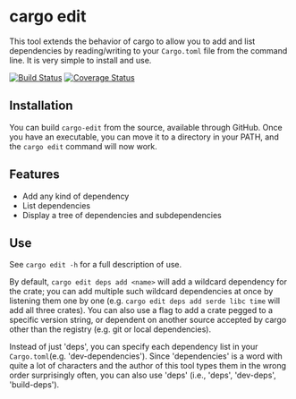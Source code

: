# cargo edit

This tool extends the behavior of cargo to allow you to add and list dependencies by reading/writing to your `Cargo.toml` file from the command line. It is very simple to install and use.

[![Build Status](https://travis-ci.org/killercup/cargo-edit.svg?branch=master)](https://travis-ci.org/killercup/cargo-edit)
[![Coverage Status](https://coveralls.io/repos/killercup/cargo-edit/badge.svg?branch=master&service=github)](https://coveralls.io/github/killercup/cargo-edit?branch=master)


## Installation

You can build `cargo-edit` from the source, available through GitHub. Once you have an executable, you can move it to a directory in your PATH, and the `cargo edit` command will now work.

## Features

- Add any kind of dependency
- List dependencies
- Display a tree of dependencies and subdependencies

## Use

See `cargo edit -h` for a full description of use.

By default, `cargo edit deps add <name>` will add a wildcard dependency for the crate; you can add multiple such wildcard dependencies at once by listening them one by one (e.g. `cargo edit deps add serde libc time` will add all three crates). You can also use a flag to add a crate pegged to a specific version string, or dependent on another source accepted by cargo other than the registry (e.g. git or local dependencies).

Instead of just 'deps', you can specify each dependency list in your `Cargo.toml`(e.g. 'dev-dependencies'). Since 'dependencies' is a word with quite a lot of characters and the author of this tool types them in the wrong order surprisingly often, you can also use 'deps' (i.e., 'deps', 'dev-deps', 'build-deps').
